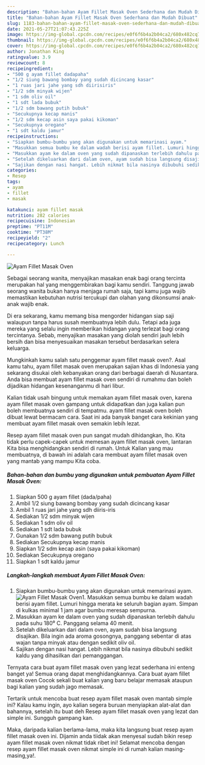 ```yaml
---
description: "Bahan-bahan Ayam Fillet Masak Oven Sederhana dan Mudah Dibuat"
title: "Bahan-bahan Ayam Fillet Masak Oven Sederhana dan Mudah Dibuat"
slug: 1183-bahan-bahan-ayam-fillet-masak-oven-sederhana-dan-mudah-dibuat
date: 2021-05-27T21:07:43.225Z
image: https://img-global.cpcdn.com/recipes/e0f6f6b4a2b04ca2/680x482cq70/ayam-fillet-masak-oven-foto-resep-utama.jpg
thumbnail: https://img-global.cpcdn.com/recipes/e0f6f6b4a2b04ca2/680x482cq70/ayam-fillet-masak-oven-foto-resep-utama.jpg
cover: https://img-global.cpcdn.com/recipes/e0f6f6b4a2b04ca2/680x482cq70/ayam-fillet-masak-oven-foto-resep-utama.jpg
author: Jonathan King
ratingvalue: 3.9
reviewcount: 8
recipeingredient:
- "500 g ayam fillet dadapaha"
- "1/2 siung bawang bombay yang sudah dicincang kasar"
- "1 ruas jari jahe yang sdh diirisiris"
- "1/2 sdm minyak wijen"
- "1 sdm oliv oil"
- "1 sdt lada bubuk"
- "1/2 sdm bawang putih bubuk"
- "Secukupnya kecap manis"
- "1/2 sdm kecap asin saya pakai kikoman"
- "Secukupnya oregano"
- "1 sdt kaldu jamur"
recipeinstructions:
- "Siapkan bumbu-bumbu yang akan digunakan untuk memarinasi ayam."
- "Masukkan semua bumbu ke dalam wadah berisi ayam fillet. Lumuri hingga merata ke seluruh bagian ayam. Simpan di kulkas minimal 1 jam agar bumbu meresap sempurna."
- "Masukkan ayam ke dalam oven yang sudah dipanaskan terlebih dahulu pada suhu 180⁰ C. Panggang selama 40 menit."
- "Setelah dikeluarkan dari dalam oven, ayam sudah bisa langsung disajikan. Bila ingin ada aroma gosongnya, panggang sebentar di atas wajan tanpa minyak atau dengan sedikit oliv oil."
- "Sajikan dengan nasi hangat. Lebih nikmat bila nasinya dibubuhi sedikit kaldu yang dihasilkan dari pemanggangan."
categories:
- Resep
tags:
- ayam
- fillet
- masak

katakunci: ayam fillet masak 
nutrition: 282 calories
recipecuisine: Indonesian
preptime: "PT11M"
cooktime: "PT38M"
recipeyield: "2"
recipecategory: Lunch

---
```



![Ayam Fillet Masak Oven](https://img-global.cpcdn.com/recipes/e0f6f6b4a2b04ca2/680x482cq70/ayam-fillet-masak-oven-foto-resep-utama.jpg)

Sebagai seorang wanita, menyajikan masakan enak bagi orang tercinta merupakan hal yang menggembirakan bagi kamu sendiri. Tanggung jawab seorang  wanita bukan hanya menjaga rumah saja, tapi kamu juga wajib memastikan kebutuhan nutrisi tercukupi dan olahan yang dikonsumsi anak-anak wajib enak.

Di era  sekarang, kamu memang bisa mengorder hidangan siap saji walaupun tanpa harus susah membuatnya lebih dulu. Tetapi ada juga mereka yang selalu ingin memberikan hidangan yang terlezat bagi orang tercintanya. Sebab, menyajikan masakan yang diolah sendiri jauh lebih bersih dan bisa menyesuaikan masakan tersebut berdasarkan selera keluarga. 



Mungkinkah kamu salah satu penggemar ayam fillet masak oven?. Asal kamu tahu, ayam fillet masak oven merupakan sajian khas di Indonesia yang sekarang disukai oleh kebanyakan orang dari berbagai daerah di Nusantara. Anda bisa membuat ayam fillet masak oven sendiri di rumahmu dan boleh dijadikan hidangan kesenanganmu di hari libur.

Kalian tidak usah bingung untuk memakan ayam fillet masak oven, karena ayam fillet masak oven gampang untuk didapatkan dan juga kalian pun boleh membuatnya sendiri di tempatmu. ayam fillet masak oven boleh dibuat lewat bermacam cara. Saat ini ada banyak banget cara kekinian yang membuat ayam fillet masak oven semakin lebih lezat.

Resep ayam fillet masak oven pun sangat mudah dihidangkan, lho. Kita tidak perlu capek-capek untuk memesan ayam fillet masak oven, lantaran Kita bisa menghidangkan sendiri di rumah. Untuk Kalian yang mau membuatnya, di bawah ini adalah cara membuat ayam fillet masak oven yang mantab yang mampu Kita coba.

<!--inarticleads1-->

##### Bahan-bahan dan bumbu yang digunakan untuk pembuatan Ayam Fillet Masak Oven:

1. Siapkan 500 g ayam fillet (dada/paha)
1. Ambil 1/2 siung bawang bombay yang sudah dicincang kasar
1. Ambil 1 ruas jari jahe yang sdh diiris-iris
1. Sediakan 1/2 sdm minyak wijen
1. Sediakan 1 sdm oliv oil
1. Sediakan 1 sdt lada bubuk
1. Gunakan 1/2 sdm bawang putih bubuk
1. Sediakan Secukupnya kecap manis
1. Siapkan 1/2 sdm kecap asin (saya pakai kikoman)
1. Sediakan Secukupnya oregano
1. Siapkan 1 sdt kaldu jamur




<!--inarticleads2-->

##### Langkah-langkah membuat Ayam Fillet Masak Oven:

1. Siapkan bumbu-bumbu yang akan digunakan untuk memarinasi ayam.
<img src="https://img-global.cpcdn.com/steps/fce4a1dab6c75283/160x128cq70/ayam-fillet-masak-oven-langkah-memasak-1-foto.jpg" alt="Ayam Fillet Masak Oven">1. Masukkan semua bumbu ke dalam wadah berisi ayam fillet. Lumuri hingga merata ke seluruh bagian ayam. Simpan di kulkas minimal 1 jam agar bumbu meresap sempurna.
1. Masukkan ayam ke dalam oven yang sudah dipanaskan terlebih dahulu pada suhu 180⁰ C. Panggang selama 40 menit.
1. Setelah dikeluarkan dari dalam oven, ayam sudah bisa langsung disajikan. Bila ingin ada aroma gosongnya, panggang sebentar di atas wajan tanpa minyak atau dengan sedikit oliv oil.
1. Sajikan dengan nasi hangat. Lebih nikmat bila nasinya dibubuhi sedikit kaldu yang dihasilkan dari pemanggangan.




Ternyata cara buat ayam fillet masak oven yang lezat sederhana ini enteng banget ya! Semua orang dapat menghidangkannya. Cara buat ayam fillet masak oven Cocok sekali buat kalian yang baru belajar memasak ataupun bagi kalian yang sudah jago memasak.

Tertarik untuk mencoba buat resep ayam fillet masak oven mantab simple ini? Kalau kamu ingin, ayo kalian segera buruan menyiapkan alat-alat dan bahannya, setelah itu buat deh Resep ayam fillet masak oven yang lezat dan simple ini. Sungguh gampang kan. 

Maka, daripada kalian berlama-lama, maka kita langsung buat resep ayam fillet masak oven ini. Dijamin anda tiidak akan menyesal sudah bikin resep ayam fillet masak oven nikmat tidak ribet ini! Selamat mencoba dengan resep ayam fillet masak oven nikmat simple ini di rumah kalian masing-masing,ya!.

